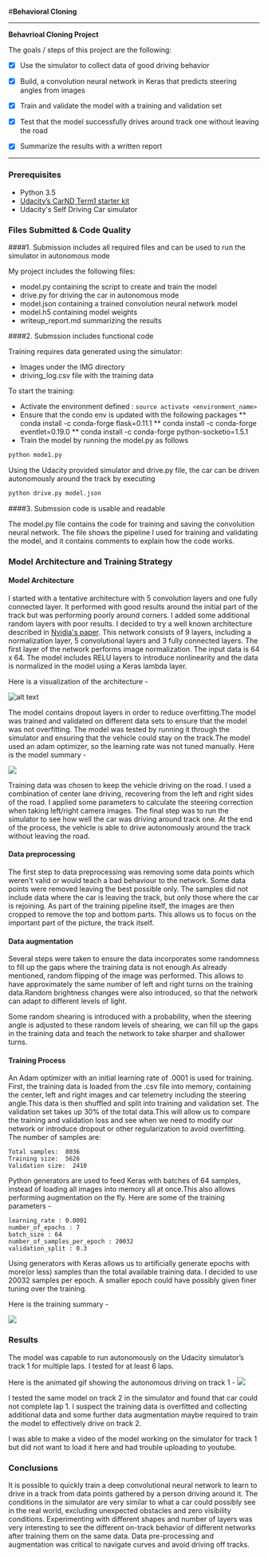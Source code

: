 #**Behavioral Cloning** 

---

**Behavrioal Cloning Project**

The goals / steps of this project are the following:
* [x]  Use the simulator to collect data of good driving behavior
* [x]  Build, a convolution neural network in Keras that predicts steering angles from images
* [x]  Train and validate the model with a training and validation set
* [x]  Test that the model successfully drives around track one without leaving the road
* [x]  Summarize the results with a written report


[//]: # (Image References)

[image1]: ./examples/model.png "Model Visualization"

---
### Prerequisites
* Python 3.5
* [Udacity’s  CarND Term1 starter kit](https://github.com/udacity/CarND-Term1-Starter-Kit/blob/master/README.md)
* Udacity's Self Driving Car simulator


### Files Submitted & Code Quality

####1. Submission includes all required files and can be used to run the simulator in autonomous mode

My project includes the following files:
* model.py containing the script to create and train the model
* drive.py for driving the car in autonomous mode
* model.json containing a trained convolution neural network model
* model.h5 containing model weights
* writeup_report.md summarizing the results

####2. Submssion includes functional code

Training requires data generated using the simulator:
- Images under the IMG directory
- driving_log.csv file with the training data

To start the training:
* Activate the environment defined : `source activate <environment_name>`
* Ensure that the condo env is updated with the following packages
** conda install -c conda-forge flask=0.11.1
** conda install -c conda-forge eventlet=0.19.0
** conda install -c conda-forge python-socketio=1.5.1
* Train the model by running the model.py as follows
```sh
python mode1.py
```
Using the Udacity provided simulator and drive.py file, the car can be driven autonomously around the track by executing 
```sh
python drive.py model.json
```

####3. Submssion code is usable and readable

The model.py file contains the code for training and saving the convolution neural network. The file shows the pipeline I used for training and validating the model, and it contains comments to explain how the code works.

### Model Architecture and Training Strategy

#### Model Architecture

I started with a tentative architecture with 5 convolution layers and one fully connected layer. It performed with good results around the initial part of the track but was performing poorly around corners. I added some additional random layers with poor results. I decided to try a well known architecture described in [Nvidia's paper](http://images.nvidia.com/content/tegra/automotive/images/2016/solutions/pdf/end-to-end-dl-using-px.pdf). This network consists of 9 layers, including a normalization layer, 5 convolutional layers and 3 fully connected layers. The first layer of the network performs image normalization. The input data is 64 x 64. The model includes RELU layers to introduce nonlinearity and the data is normalized in the model using a Keras lambda layer.

Here is a visualization of the architecture - 

![alt text][image1]

The model contains dropout layers in order to reduce overfitting.The model was trained and validated on different data sets to ensure that the model was not overfitting. The model was tested by running it through the simulator and ensuring that the vehicle could stay on the track.The model used an adam optimizer, so the learning rate was not tuned manually. Here is the model summary - 

![](./examples/model_summary.png)

Training data was chosen to keep the vehicle driving on the road. I used a combination of center lane driving, recovering from the left and right sides of the road. I applied some parameters to calculate the steering correction when taking left/right camera images. The final step was to run the simulator to see how well the car was driving around track one. At the end of the process, the vehicle is able to drive autonomously around the track without leaving the road.

#### Data preprocessing

The first step to data preprocessing was removing some data points which weren't valid or would teach a bad behaviour to the network. Some data points were removed leaving the best possible only. The samples did not include data where the car is leaving the track, but only those where the car is rejoining. As part of the training pipeline itself, the images are then cropped to remove the top and bottom parts. This allows us to focus on the important part of the picture, the track itself.

#### Data augmentation

Several steps were taken to ensure the data incorporates some randomness to fill up the gaps where the training data is not enough.As already mentioned, random flipping of the image was performed. This allows to have approximately the same number of left and right turns on the training data.Random brightness changes were also introduced, so that the network can adapt to different levels of light.

Some random shearing is introduced with a probability, when the steering angle is adjusted to these random levels of shearing, we can fill up the gaps in the training data and teach the network to take sharper and shallower turns.

#### Training Process

An Adam optimizer with an initial learning rate of .0001 is used for training. First, the training data is loaded from the .csv file into memory, containing the center, left and right images and car telemetry including the steering angle.This data is then shuffled and split into training and validation set. The validation set takes up 30% of the total data.This will allow us to compare the training and validation loss and see when we need to modify our network or introduce dropout or other regularization to avoid overfitting. 
The number of samples are:

```
Total samples:  8036
Training size:  5626
Validation size:  2410
```

Python generators are used to feed Keras with batches of 64 samples, instead of loading all images into memory all at once.This also allows performing augmentation on the fly. Here are some of the training parameters -
```
learning_rate : 0.0001
number_of_epochs : 7
batch_size : 64
number_of_samples_per_epoch : 20032
validation_split : 0.3
```

Using generators with Keras allows us to artificially generate epochs with more(or less) samples than the total available training data. I decided to use 20032 samples per epoch. A smaller epoch could have possibly given finer tuning over the training.

Here is the training summary -

![](./examples/training_summary.png)

### Results

The model was capable to run autonomously on the Udacity simulator’s track 1 for multiple laps. I tested for at least 6 laps. 

Here is the animated gif showing the autonomous driving on track 1 -
![](./examples/autonomous-driving-track1.gif)

I tested the same model on track 2 in the simulator and found that car could not complete lap 1. I suspect the training data is overfitted and collecting additional data and some further data augmentation maybe required to train the model to effectively drive on track 2.

I was able to make a video of the model working on the simulator for track 1 but did not want to load it here and had trouble uploading to youtube.

### Conclusions

It is possible to quickly train a deep convolutional neural network to learn to drive in a track from data points gathered by a person driving around it. The conditions in the simulator are very similar to what a car could possibly see in the real world, excluding unexpected obstacles and zero visibility conditions. Experimenting with different shapes and number of layers was very interesting to see the different on-track behavior of different networks after training them on the same data. Data pre-processing and augmentation was critical to navigate curves and avoid driving off tracks.  


